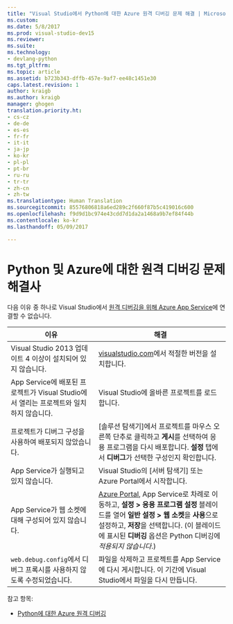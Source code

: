 ```yaml
---
title: "Visual Studio에서 Python에 대한 Azure 원격 디버깅 문제 해결 | Microsoft Docs"
ms.custom: 
ms.date: 5/8/2017
ms.prod: visual-studio-dev15
ms.reviewer: 
ms.suite: 
ms.technology:
- devlang-python
ms.tgt_pltfrm: 
ms.topic: article
ms.assetid: b723b343-dffb-457e-9af7-ee48c1451e30
caps.latest.revision: 1
author: kraigb
ms.author: kraigb
manager: ghogen
translation.priority.ht:
- cs-cz
- de-de
- es-es
- fr-fr
- it-it
- ja-jp
- ko-kr
- pl-pl
- pt-br
- ru-ru
- tr-tr
- zh-cn
- zh-tw
ms.translationtype: Human Translation
ms.sourcegitcommit: 85576806818a6ed289c2f660f87b5c419016c600
ms.openlocfilehash: f9d9d1bc974e43cdd7d1da2a1468a9b7ef84f44b
ms.contentlocale: ko-kr
ms.lasthandoff: 05/09/2017

---
```


# <a name="remote-debugging-troubleshooter-for-python-and-azure"></a>Python 및 Azure에 대한 원격 디버깅 문제 해결사

다음 이유 중 하나로 Visual Studio에서 [원격 디버깅을 위해 Azure App Service](debugging-azure-remote.md)에 연결할 수 없습니다.

| 이유 | 해결 |
| --- | --- |
| Visual Studio 2013 업데이트 4 이상이 설치되어 있지 않습니다. | [visualstudio.com](https://www.visualstudio.com/downloads/)에서 적절한 버전을 설치합니다. | 
| App Service에 배포된 프로젝트가 Visual Studio에서 열리는 프로젝트와 일치하지 않습니다. | Visual Studio에 올바른 프로젝트를 로드합니다. |
| 프로젝트가 디버그 구성을 사용하여 배포되지 않았습니다. | [솔루션 탐색기]에서 프로젝트를 마우스 오른쪽 단추로 클릭하고 **게시**를 선택하여 응용 프로그램을 다시 배포합니다. **설정** 탭에서 **디버그**가 선택한 구성인지 확인합니다. |
| App Service가 실행되고 있지 않습니다. | Visual Studio의 [서버 탐색기] 또는 Azure Portal에서 시작합니다. |
| App Service가 웹 소켓에 대해 구성되어 있지 않습니다. | [Azure Portal](https://portal.azure.com), App Service로 차례로 이동하고, **설정 > 응용 프로그램 설정** 블레이드를 열어 **일반 설정 > 웹 소켓**을 **사용**으로 설정하고, **저장**을 선택합니다. (이 블레이드에 표시된 **디버깅** 옵션은 Python 디버깅에 *적용되지 않습니다*.) |
| `web.debug.config`에서 디버그 프록시를 사용하지 않도록 수정되었습니다. | 파일을 삭제하고 프로젝트를 App Service에 다시 게시합니다. 이 기간에 Visual Studio에서 파일을 다시 만듭니다. |

참고 항목:

- [Python에 대한 Azure 원격 디버깅](debugging-azure-remote.md)

